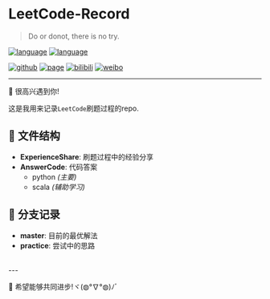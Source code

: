 # LeetCode-Record

> Do or donot, there is no try. ​​​

[![language](https://img.shields.io/badge/language-python-blue.svg)]()
[![language](https://img.shields.io/badge/language-scala-yellow.svg)]()

[![github](https://img.shields.io/badge/Github-wj19816-black)](https://github.com/wj19816)
[![page](https://img.shields.io/badge/个人主页-WangZiduan-green)](https://wj19816.github.io/)
[![bilibili](https://img.shields.io/badge/bilibili-王子段-ff69b4)](https://space.bilibili.com/6842399)
[![weibo](https://img.shields.io/badge/微博-阿静想努力成为程序员呀-white)](https://weibo.com/6449405592)

---

:beers: 很高兴遇到你! 

这是我用来记录`LeetCode`刷题过程的repo.

## :file_folder: 文件结构

- **ExperienceShare**: 刷题过程中的经验分享
- **AnswerCode**: 代码答案
  - python *(主要)*
  - scala  *(辅助学习)*

## :evergreen_tree: 分支记录

- **master**: 目前的最优解法
- **practice**: 尝试中的思路

<br>
---

:flags: 希望能够共同进步!ヾ(◍°∇°◍)ﾉﾞ
